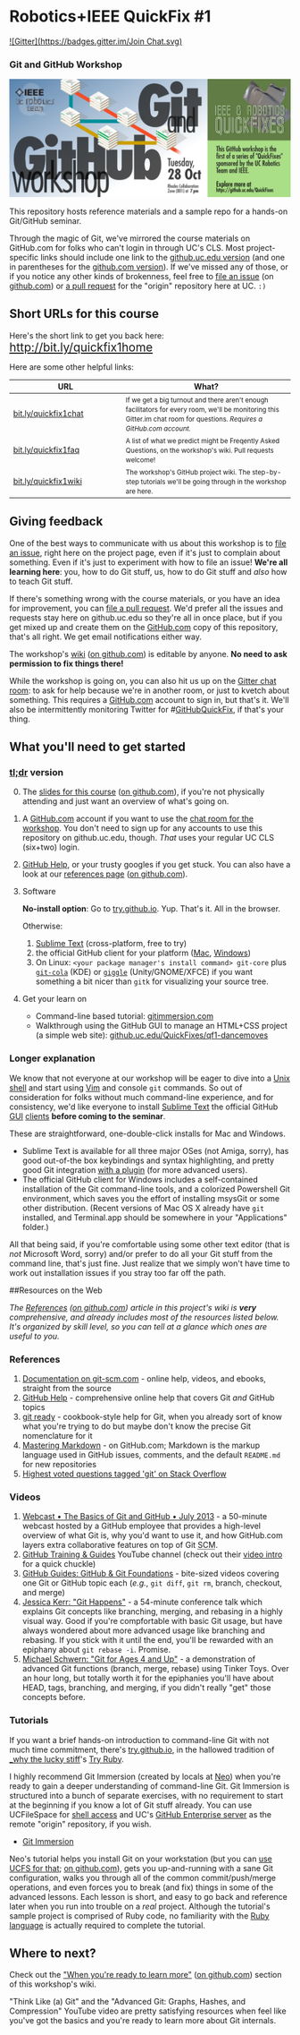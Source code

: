# Robotics+IEEE QuickFix #1
[![Gitter](https://badges.gitter.im/Join Chat.svg)](https://gitter.im/QuickFixes/just-gittin-started)

### Git and GitHub Workshop
![event banner graphic](images/event_banner.png)

This repository hosts reference materials and a sample repo for a hands-on Git/GitHub seminar.

Through the magic of Git, we've mirrored the course materials on GitHub.com for folks who can't login in through UC's CLS. Most project-specific links should include one link to the [github.uc.edu version](https://github.uc.edu/QuickFixes/just-gittin-started) (and one in parentheses for the [github.com version](https://github.com/QuickFixes/just-gittin-started)). If we've missed any of those, or if you notice any other kinds of brokenness, feel free to [file an issue](https://github.uc.edu/QuickFixes/just-gittin-started/issues) (on [github.com](https://github.com/QuickFixes/just-gittin-started/issues)) or [a pull request](https://github.uc.edu/QuickFixes/just-gittin-started/pulls) for the "origin" repository here at UC. `:)`

## Short URLs for this course
<p>Here's the short link to get you back here:
<span style="font-size:150%">
  <a target="_blank" href="http://bit.ly/quickfix1home">
    http://bit.ly/quickfix1home</a>
  <a target="_blank" href="https://github.com/QuickFixes/just-gittin-started">
    <span class="octicon octicon-mark-github"></span>
  </a>
</span></p>

<!--If you don't have a UC Central Login Service account,
click the octocat icons (<span class="octicon octicon-mark-github"></span>)next
to each link for the GitHub.com versions instead.-->

Here are some other helpful links:

<table>
<thead>
  <tr><th width="40%">URL</th><th>What?</th><tr>
</thead>
<tbody>
  <tr>
    <td><a target="_blank" href="http://bit.ly/quickfix1chat">
      bit.ly/quickfix1chat</a></td>
    <td><small>If we get a big turnout and there aren't enough
      facilitators for every room, we'll be monitoring this Gitter.im
      chat room for questions. <em>Requires a GitHub.com
      account.</em></td>
  </tr>

  <tr>
    <td>
      <a target="_blank" href="http://bit.ly/quickfix1faq"
        title="FAQ article on github.uc.edu">
        bit.ly/quickfix1faq</a>
      <a target="_blank"
        href="https://github.com/QuickFixes/just-gittin-started/wiki/Frequently-Asked-Questions"
        title="FAQ article on github.com">
        <span class="octicon octicon-mark-github"></span></a>
    </td>
    <td><small>A list of what we predict might be Freqently Asked
      Questions, on the workshop's wiki. Pull requests
      welcome!</td>
  </tr>

  <tr>
    <td>
      <a target="_blank" href="http://bit.ly/quickfix1wiki"
        title="FAQ article on github.uc.edu">
        bit.ly/quickfix1wiki</a>
      <a target="_blank" href="https://github.com/QuickFixes/just-gittin-started/wiki"
        title="FAQ article on github.com">
        <span class="octicon octicon-mark-github"></span></a>
    </td>
    <td><small>The workshop's GitHub project wiki. The
      step-by-step tutorials we'll be going through in the workshop
      are here.</small></td>
  </tr>
</tbody>
</table>


## Giving feedback
One of the best ways to communicate with us about this workshop is to [file an issue](https://github.uc.edu/QuickFixes/just-gittin-started/issues), right here on the project page, even if it's just to complain about something. Even if it's just to experiment with how to file an issue! **We're all learning here**: you, how to do Git stuff, us, how to do Git stuff and _also_ how to teach Git stuff.

If there's something wrong with the course materials, or you have an idea for improvement, you can [file a pull request](https://help.github.com/articles/creating-a-pull-request/). We'd prefer all the issues and requests stay here on github.uc.edu so they're all in once place, but if you get mixed up and create them on the [GitHub.com](https://github.com/QuickFixes/just-gittin-started/) copy of this repository, that's all right. We get email notifications either way.

The workshop's [wiki][qfwiki] ([on github.com][qfgithubwiki]) is editable by anyone. **No need to ask permission to fix things there!**

While the workshop is going on, you can also hit us up on the [Gitter chat room](https://gitter.im/QuickFixes/just-gittin-started): to ask for help because we're in another room, or just to kvetch about something. This requires a [GitHub.com](https://github.com) account to sign in, but that's it. We'll also be intermittently monitoring Twitter for #[GitHubQuickFix](https://twitter.com/search?f=realtime&q=%23githubquickfix), if that's your thing.

## What you'll need to get started

### [tl;dr](http://www.urbandictionary.com/define.php?term=TLDR) version
0. The [slides for this course][slides] ([on github.com][githubslides]), if you're not physically attending and just want an overview of what's going on.
1. A [GitHub.com](https://github.com) account if you want to use the [chat room for the workshop](https://gitter.im/QuickFixes/just-gittin-started). You don't need to sign up for any accounts to use this repository on github.uc.edu, though. _That_ uses your regular UC CLS (six+two) login.
2. [GitHub Help](https://help.github.com), or your trusty googles if you get stuck. You can also have a look at our [references page][qfrefs] ([on github.com][qfgithubrefs]).
3. Software

    **No-install option**: Go to [try.github.io][trygit]. Yup. That's it. All in the browser.

    Otherwise:

    1. [Sublime Text](http://www.sublimetext.com/) (cross-platform, free to try)
    2. the official GitHub client for your platform ([Mac](http://mac.github.com), [Windows](http://windows.github.com))
    3. On Linux: `<your package manager's install command> git-core` plus [`git-cola`](http://pkgs.org/search/git-cola) (KDE) or [`giggle`](http://pkgs.org/search/giggle) (Unity/GNOME/XFCE) if you want something a bit nicer than `gitk` for visualizing your source tree.

4. Get your learn on
    * Command-line based tutorial: [gitimmersion.com](http://gitimmersion.com)
    * Walkthrough using the GitHub GUI to manage an HTML+CSS project (a simple web site): [github.uc.edu/QuickFixes/qf1-dancemoves](https://github.uc.edu/QuickFixes/qf1-dancemoves)

### Longer explanation
We know that not everyone at our workshop will be eager to dive into a [Unix shell](https://ucfilespace.uc.edu/wiki/search/Unix%20Access%20on%20UCFileSpace) and start using [Vim](http://vim.org) and console `git` commands. So out of consideration for folks without much command-line experience, and for consistency, we'd like everyone to install [Sublime Text](http://sublimetext.com) the official GitHub [GUI](http://windows.github.com) [clients](http://mac.github.com) **before coming to the seminar**.

These are straightforward, one-double-click installs for Mac and Windows.

*  Sublime Text is available for all three major OSes (not Amiga, sorry), has good out-of-the box keybindings and syntax highlighting, and pretty good Git integration [with a plugin](https://github.com/kemayo/sublime-text-git) (for more advanced users).
* The official GitHub client for Windows includes a self-contained installation of the Git command-line tools, and a colorized Powershell Git environment, which saves you the effort of installing msysGit or some other distribution. (Recent versions of Mac OS X already have `git` installed, and Terminal.app should be somewhere in your "Applications" folder.)

All that being said, if you're comfortable using some other text editor (that is _not_ Microsoft Word, sorry) and/or prefer to do all your Git stuff from the command line, that's just fine. Just realize that we simply won't have time to work out installation issues if you stray too far off the path.

##Resources on the Web

_The [References][qfrefs] ([on github.com][qfgithubrefs]) article in this project's wiki is **very** comprehensive, and already includes most of the resources listed below. It's organized by skill level, so you can tell at a glance which ones are useful to you._

### References
1. [Documentation on git-scm.com](http://git-scm.com/doc) - online help, videos, and ebooks, straight from the source
2. [GitHub Help](https://help.github.com/) - comprehensive online help that covers Git _and_ GitHub topics
3. [git ready](http://gitready.com/) - cookbook-style help for Git, when you already sort of know what you're trying to do but maybe don't know the precise Git nomenclature for it
4. [Mastering Markdown](https://guides.github.com/features/mastering-markdown/) - on GitHub.com; Markdown is the markup language used in GitHub issues, comments, and the default `README.md` for new repositories
5. [Highest voted questions tagged 'git' on Stack Overflow](http://stackoverflow.com/questions/tagged/git?sort=votes&pageSize=15)

### Videos
1. [Webcast • The Basics of Git and GitHub • July 2013](https://www.youtube.com/watch?v=U8GBXvdmHT4) - a 50-minute webcast hosted by a GitHub employee that provides a high-level overview of what Git is, why you'd want to use it, and how GitHub.com layers extra collaborative features on top of Git <abbr title="Source Code Management">SCM</abbr>.
2. [GitHub Training & Guides](https://www.youtube.com/channel/UCP7RrmoueENv9TZts3HXXtw) YouTube channel (check out their [video intro](https://www.youtube.com/watch?v=y04-NzarItQ) for a quick chuckle)
3. [GitHub Guides: GitHub & Git Foundations](https://www.youtube.com/playlist?list=PLg7s6cbtAD15G8lNyoaYDuKZSKyJrgwB-) - bite-sized videos covering one Git or GitHub topic each (_e.g._, `git diff`, `git rm`, branch, checkout, and merge) 
4. [Jessica Kerr: "Git Happens"](https://www.youtube.com/watch?v=Dv8I_kfrFWw) - a 54-minute conference talk which explains Git concepts like branching, merging, and rebasing in a highly visual way. Good if you're compfortable with basic Git usage, but have always wondered about more advanced usage like branching and rebasing. If you stick with it until the end, you'll be rewarded with an epiphany about `git rebase -i`. Promise.
5. [Michael Schwern: "Git for Ages 4 and Up"](https://www.youtube.com/watch?v=1ffBJ4sVUb4) - a demonstration of advanced Git functions (branch, merge, rebase) using Tinker Toys. Over an hour long, but totally worth it for the epiphanies you'll have about HEAD, tags, branching, and merging, if you didn't really "get" those concepts before.

### Tutorials
If you want a brief hands-on introduction to command-line Git with not much time commitment, there's [try.github.io][trygit], in the hallowed tradition of [_why the lucky stiff](http://vimeo.com/5047563)'s [Try Ruby](http://tryruby.org/).

I highly recommend Git Immersion (created by locals at [Neo](http://neo.com)) when you're ready to gain a deeper understanding of command-line Git. Git Immersion is structured into a bunch of separate exercises, with no requirement to start at the beginning if you know a lot of Git stuff already. You can use UCFileSpace for [shell access](https://ucfilespace.uc.edu/wiki/search/Unix%20Access%20on%20UCFileSpace) and UC's [GitHub Enterprise server](https://github.uc.edu) as the remote "origin" repository, if you wish.

* [Git Immersion](http://gitimmersion.com/)

Neo's tutorial helps you install Git on your workstation (but you can [use UCFS for that][ucfsquickfix]; [on github.com][ucfsgithub]), gets you up-and-running with a sane Git configuration, walks you through all of the common commit/push/merge operations, and even forces you to break (and fix) things in some of the advanced lessons. Each lesson is short, and easy to go back and reference later when you run into trouble on a _real_ project. Although the tutorial's sample project is comprised of Ruby code, no familiarity with the [Ruby language](http://ruby-lang.org) is actually required to complete the tutorial.

## Where to next?
Check out the ["When you're ready to learn more"](https://github.uc.edu/QuickFixes/just-gittin-started/wiki/References#when-youre-ready-to-learn-more) ([on github.com](https://github.com/QuickFixes/just-gittin-started/wiki/References#when-youre-ready-to-learn-more)) section of this workshop's wiki.

"Think Like (a) Git" and the "Advanced Git: Graphs, Hashes, and Compression" YouTube video are pretty satisfying resources when feel like you've got the basics and you're ready to learn more about Git internals.

<!-- footnote-style hyperlinks -->
[slides]: https://github.uc.edu/pages/QuickFixes/just-gittin-started/
[githubslides]: http://quickfixes.github.io/just-gittin-started/
[trygit]: https://try.github.io
[qfwiki]: https://github.uc.edu/QuickFixes/just-gittin-started/wiki
[qfgithubwiki]: https://github.com/QuickFixes/just-gittin-started/wiki
[githubhelp]: https://help.github.com
[qfrefs]: https://github.uc.edu/QuickFixes/just-gittin-started/wiki/References
[qfgithubrefs]: https://github.com/QuickFixes/just-gittin-started/wiki/References
[ucfsquickfix]: https://github.uc.edu/QuickFixes/lost-in-ucfilespace
[ucfsgithub]: https://github.com/QuickFixes/lost-in-ucfilespace
